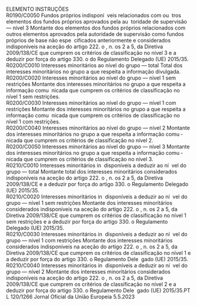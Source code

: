  
ELEMENTO  INSTRUÇÕES  
R0190/C0050  Fundos próprios indisponí ­
veis relacionados com ou ­
tros elementos dos fundos 
próprios aprovados pela au ­
toridade de supervisão — 
nível 3  Montante dos elementos dos fundos próprios relacionados com outros elementos 
aprovados pela autoridade de supervisão como fundos próprios de base não espe ­
cificados anteriormente e considerados indisponíveis na aceção do artigo 222.  o , 
n.  os 2 a 5, da Diretiva 2009/138/CE que cumprem os critérios de classificação 
no nível 3 e a deduzir por força do artigo 330.  o do Regulamento Delegado (UE) 
2015/35.  
R0200/C0010  Interesses minoritários ao 
nível do grupo — total  Total dos interesses minoritários no grupo a que respeita a informação divulgada.  
R0200/C0020  Interesses minoritários ao 
nível do grupo — nível 1 
sem restrições  Montante dos interesses minoritários no grupo a que respeita a informação comu ­
nicada que cumprem os critérios de classificação no nível 1 sem restrições.  
R0200/C0030  Interesses minoritários ao 
nível do grupo — nível 1 
com restrições  Montante dos interesses minoritários no grupo a que respeita a informação comu ­
nicada que cumprem os critérios de classificação no nível 1 com restrições.  
R0200/C0040  Interesses minoritários ao 
nível do grupo — nível 2  Montante dos interesses minoritários no grupo a que respeita a informação comu ­
nicada que cumprem os critérios de classificação no nível 2.  
R0200/C0050  Interesses minoritários ao 
nível do grupo — nível 3  Montante dos interesses minoritários no grupo a que respeita a informação comu ­
nicada que cumprem os critérios de classificação no nível 3.  
R0210/C0010  Interesses minoritários in ­
disponíveis a deduzir ao ní ­
vel do grupo — total  Montante total dos interesses minoritários considerados indisponíveis na aceção do 
artigo 222.  o , n.  os 2 a 5, da Diretiva 2009/138/CE e a deduzir por força do 
artigo 330.  o Regulamento Delegado (UE) 2015/35.  
R0210/C0020  Interesses minoritários in ­
disponíveis a deduzir ao ní ­
vel do grupo — nível 1 sem 
restrições  Montante dos interesses minoritários considerados indisponíveis na aceção do 
artigo 222.  o , n.  os 2 a 5, da Diretiva 2009/138/CE que cumprem os critérios de 
classificação no nível 1 sem restrições e a deduzir por força do artigo 330.  o 
Regulamento Delegado (UE) 2015/35.  
R0210/C0030  Interesses minoritários in ­
disponíveis a deduzir ao ní ­
vel do grupo — nível 1 com 
restrições  Montante dos interesses minoritários considerados indisponíveis na aceção do 
artigo 222.  o , n.  os 2 a 5, da Diretiva 2009/138/CE que cumprem os critérios de 
classificação no nível 1 e a deduzir por força do artigo 330.  o Regulamento Dele ­
gado (UE) 2015/35.  
R0210/C0040  Interesses minoritários in ­
disponíveis a deduzir ao ní ­
vel do grupo — nível 2  Montante dos interesses minoritários considerados indisponíveis na aceção do 
artigo 222.  o , n.  os 2 a 5, da Diretiva 2009/138/CE que cumprem os critérios de 
classificação no nível 2 e a deduzir por força do artigo 330.  o Regulamento Dele ­
gado (UE) 2015/35.PT  L 120/1266 Jornal Oficial da União Europeia 5.5.2023
